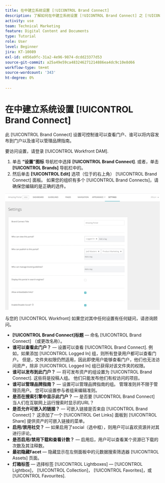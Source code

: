 ```yaml
---
title: 在中建立系统设置 [!UICONTROL Brand Connect]
description: 了解如何在中建立系统设置 [!UICONTROL Brand Connect] 之 [!UICONTROL Workfront DAM].
activity: use
team: Technical Marketing
feature: Digital Content and Documents
type: Tutorial
role: User
level: Beginner
jira: KT-10089
exl-id: e056a9fc-31a2-4e96-9874-dcdd23377d53
source-git-commit: a25a49e59ca483246271214886ea4dc9c10e8d66
workflow-type: tm+mt
source-wordcount: '343'
ht-degree: 0%

---
```


# 在中建立系统设置 [!UICONTROL Brand Connect]

此 [!UICONTROL Brand Connect] 设置可控制谁可以查看门户、谁可以将内容发布到门户以及谁可以管理品牌指南。

要访问设置，请登录 [!UICONTROL Workfront DAM].

1. 单击 **“设置”图标** 导航栏中选择 **[!UICONTROL Brand Connect]**. 或者，单击 **[!UICONTROL Brands]** 导航栏中的。
1. 然后单击 **[!UICONTROL Edit]** 选项（位于的右上角） [!UICONTROL Brand Connect] 面板。 如果您的组织有多个 [!UICONTROL Brand Connects]，请确保您编辑的是正确的选件。

![Brand Connect设置面板的屏幕快照](assets/01-brand-portal-settings.png)

与您的 [!UICONTROL Workfront] 如果您对其中任何设置有任何疑问，请咨询顾问。

* **[!UICONTROL Brand Connect]标题** — 命名 [!UICONTROL Brand Connect] （或更改名称）。
* **谁可以查看此门户？** — 设置可以查看 [!UICONTROL Brand Connect]. 例如，如果添加 [!UICONTROL Logged In] 组，则所有登录用户都可以查看门户。 但是，文件夹权限仍然适用，因此即使用户能够查看门户，他们也无法访问资产，除非 [!UICONTROL Logged In] 组已获得对该文件夹的权限。
* **谁可以发布到此门户？** — 将可发布资产的组设置为 [!UICONTROL Brand Connect]. 这些将是投稿人组。 他们只能发布他们有权访问的项目。
* **谁可以管理品牌指南？** — 设置可以管理品牌指南的组。 管理准则并不限于管理员用户。 您可以设置参与者组来编辑准则。
* **是否在搜索引擎中显示此门户？** — 是否要 [!UICONTROL Brand Connect] 当人们在互联网上运行搜索时显示的URL？
* **是否允许可嵌入的链接？** — 可嵌入链接是否来自 [!UICONTROL Brand Connect]？ 这添加了一个 [!UICONTROL Get Links] 面板到 [!UICONTROL Share] 提供资产的可嵌入链接的菜单。
* **启用/禁用社交？** — 如果启用了social（选中框），则用户可以喜欢资源并对其进行评论。
* **是否启用/禁用下载和查看计数？** — 启用后，用户可以查看某个资源已下载的次数及其注释数。
* **最初隐藏Facet** — 隐藏显示在左侧面板中的元数据搜索筛选器 [!UICONTROL Assets] 页面。
* **灯箱标签** — 选择标签 [!UICONTROL Lightboxes] — [!UICONTROL Lightbox]， [!UICONTROL Collection]， [!UICONTROL Favorites]，或 [!UICONTROL Favourites].

